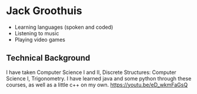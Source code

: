 # Jack Groothuis
* Learning languages (spoken and coded)
* Listening to music
* Playing video games
## Technical Background
I have taken Computer Science I and II, Discrete Structures: Computer Science I, Trigonometry. I have learned java and some python through these courses, as well as a little c++ on my own.
https://youtu.be/eD_wkmFaGsQ
